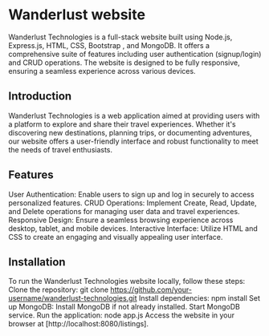 # Wanderlust website

Wanderlust Technologies is a full-stack website built using Node.js, Express.js, HTML, CSS, Bootstrap , and MongoDB. It offers a comprehensive suite of features including user authentication (signup/login) and CRUD operations. The website is designed to be fully responsive, ensuring a seamless experience across various devices.


## Introduction

Wanderlust Technologies is a web application aimed at providing users with a platform to explore and share their travel experiences. Whether it's discovering new destinations, planning trips, or documenting adventures, our website offers a user-friendly interface and robust functionality to meet the needs of travel enthusiasts.



## Features

User Authentication: Enable users to sign up and log in securely to access personalized features.
CRUD Operations: Implement Create, Read, Update, and Delete operations for managing user data and travel experiences.
Responsive Design: Ensure a seamless browsing experience across desktop, tablet, and mobile devices.
Interactive Interface: Utilize HTML and CSS to create an engaging and visually appealing user interface.


## Installation
To run the Wanderlust Technologies website locally, follow these steps:
Clone the repository:
git clone https://github.com/your-username/wanderlust-technologies.git 
Install dependencies:
npm install
Set up MongoDB:
Install MongoDB if not already installed. Start MongoDB service.
Run the application:
node app.js
Access the website in your browser at [http://localhost:8080/listings].
